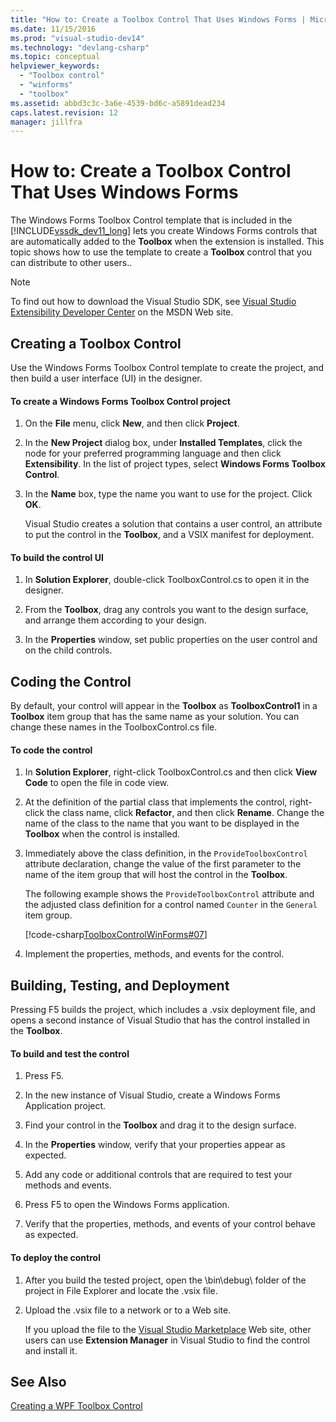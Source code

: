```yaml
---
title: "How to: Create a Toolbox Control That Uses Windows Forms | Microsoft Docs"
ms.date: 11/15/2016
ms.prod: "visual-studio-dev14"
ms.technology: "devlang-csharp"
ms.topic: conceptual
helpviewer_keywords: 
  - "Toolbox control"
  - "winforms"
  - "toolbox"
ms.assetid: abbd3c3c-3a6e-4539-bd6c-a5891dead234
caps.latest.revision: 12
manager: jillfra
---
```

# How to: Create a Toolbox Control That Uses Windows Forms
The Windows Forms Toolbox Control template that is included in the [!INCLUDE[vssdk_dev11_long](../includes/vssdk-dev11-long-md.md)] lets you create Windows Forms controls that are automatically added to the **Toolbox** when the extension is installed. This topic shows how to use the template to create a **Toolbox** control that you can distribute to other users..  
  
> [!NOTE]
> To find out how to download the Visual Studio SDK, see [Visual Studio Extensibility Developer Center](https://msdn.microsoft.com/vsx/default.aspx) on the MSDN Web site.  
  
## Creating a Toolbox Control  
 Use the Windows Forms Toolbox Control template to create the project, and then build a user interface (UI) in the designer.  
  
#### To create a Windows Forms Toolbox Control project  
  
1. On the **File** menu, click **New**, and then click **Project**.  
  
2. In the **New Project** dialog box, under **Installed Templates**, click the node for your preferred programming language and then click **Extensibility**. In the list of project types, select **Windows Forms Toolbox Control**.  
  
3. In the **Name** box, type the name you want to use for the project. Click **OK**.  
  
     Visual Studio creates a solution that contains a user control, an attribute to put the control in the **Toolbox**, and a VSIX manifest for deployment.  
  
#### To build the control UI  
  
1. In **Solution Explorer**, double-click ToolboxControl.cs to open it in the designer.  
  
2. From the **Toolbox**, drag any controls you want to the design surface, and arrange them according to your design.  
  
3. In the **Properties** window, set public properties on the user control and on the child controls.  
  
## Coding the Control  
 By default, your control will appear in the **Toolbox** as **ToolboxControl1** in a **Toolbox** item group that has the same name as your solution. You can change these names in the ToolboxControl.cs file.  
  
#### To code the control  
  
1. In **Solution Explorer**, right-click ToolboxControl.cs and then click **View Code** to open the file in code view.  
  
2. At the definition of the partial class that implements the control, right-click the class name, click **Refactor**, and then click **Rename**. Change the name of the class to the name that you want to be displayed in the **Toolbox** when the control is installed.  
  
3. Immediately above the class definition, in the `ProvideToolboxControl` attribute declaration, change the value of the first parameter to the name of the item group that will host the control in the **Toolbox**.  
  
     The following example shows the `ProvideToolboxControl` attribute and the adjusted class definition for a control named `Counter` in the `General` item group.  
  
     [!code-csharp[ToolboxControlWinForms#07](../snippets/csharp/VS_Snippets_VSSDK/toolboxcontrolwinforms/cs/toolboxcontrol.cs#07)]  
  
4. Implement the properties, methods, and events for the control.  
  
## Building, Testing, and Deployment  
 Pressing F5 builds the project, which includes a .vsix deployment file, and opens a second instance of Visual Studio that has the control installed in the **Toolbox**.  
  
#### To build and test the control  
  
1. Press F5.  
  
2. In the new instance of Visual Studio, create a Windows Forms Application project.  
  
3. Find your control in the **Toolbox** and drag it to the design surface.  
  
4. In the **Properties** window, verify that your properties appear as expected.  
  
5. Add any code or additional controls that are required to test your methods and events.  
  
6. Press F5 to open the Windows Forms application.  
  
7. Verify that the properties, methods, and events of your control behave as expected.  
  
#### To deploy the control  
  
1. After you build the tested project, open the \bin\debug\ folder of the project in File Explorer and locate the .vsix file.  
  
2. Upload the .vsix file to a network or to a Web site.  
  
     If you upload the file to the [Visual Studio Marketplace](https://marketplace.visualstudio.com/) Web site, other users can use **Extension Manager** in Visual Studio to find the control and install it.  
  
## See Also  
 [Creating a WPF Toolbox Control](../extensibility/creating-a-wpf-toolbox-control.md)
